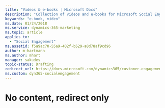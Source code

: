 ```yaml
---
title: "Videos & e-books | Microsoft Docs"
description: "Collection of videos and e-books for Microsoft Social Engagement"
keywords: "e-book, video"
ms.date: 01/24/2018
ms.service: dynamics-365-marketing
ms.topic: article
applies_to:
  - "Social Engagement"
ms.assetid: f5a9ac70-55a9-402f-b529-a0d78af9cd96
author: m-hartmann
ms.author: mhart
manager: sakudes
topic-status: Drafting
redirect_url: https://docs.microsoft.com/dynamics365/customer-engagement/social-engagement/help-hub
ms.custom: dyn365-socialengagement
---
```


# No content, redirect only
